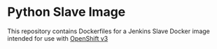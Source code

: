 Python Slave Image
====================

This repository contains Dockerfiles for a Jenkins Slave Docker image intended for
use with [OpenShift v3](https://github.com/openshift/origin)
